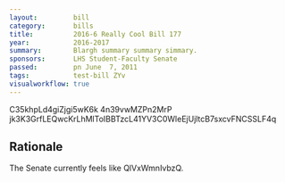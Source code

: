```yaml
---
layout:         bill
category:       bills
title:          2016-6 Really Cool Bill 177
year:           2016-2017
summary:        Blargh summary summary simmary.
sponsors:       LHS Student-Faculty Senate
passed:         pn June  7, 2011
tags:           test-bill ZYv
visualworkflow: true
---
```



C35khpLd4giZjgi5wK6k 4n39vwMZPn2MrP jk3K3GrfLEQwcKrLhMlToIBBTzcL41YV3C0WleEjUjltcB7sxcvFNCSSLF4q 




Rationale
---------
The Senate currently feels like QlVxWmnIvbzQ.
